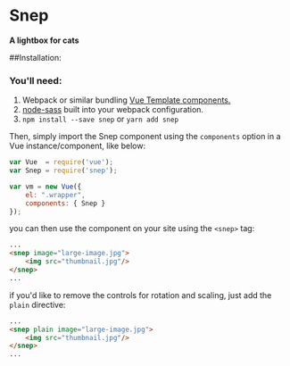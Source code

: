 # Snep
**A lightbox for cats**

##Installation:
### You'll need:
1. Webpack or similar bundling [Vue Template components.](https://github.com/vuejs/vue-loader)
2. [node-sass](https://github.com/sass/node-sass) built into your webpack configuration. 
3. `npm install --save snep` or `yarn add snep`

Then, simply import the Snep component using the `components` option in a Vue instance/component, like below:

```javascript
var Vue  = require('vue');
var Snep = require('snep');

var vm = new Vue({
	el: ".wrapper",
    components: { Snep }
});
```

you can then use the component on your site using the `<snep>` tag:

```html
...
<snep image="large-image.jpg">
    <img src="thumbnail.jpg"/>
</snep>
...
```

if you'd like to remove the controls for rotation and scaling, just add the `plain` directive:

```html
...
<snep plain image="large-image.jpg">
    <img src="thumbnail.jpg"/>
</snep>
...
```